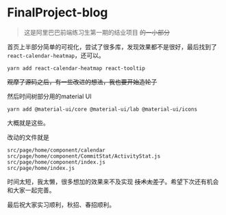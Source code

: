 # FinalProject-blog

> 这是阿里巴巴前端练习生第一期的结业项目  ~~的一小部分~~


首页上半部分简单的可视化，尝试了很多库，发现效果都不是很好，最后找到了`react-calendar-heatmap`，还可以。

```
yarn add react-calendar-heatmap react-tooltip
```

~~观摩了源码之后，有一些改进的想法，我也要开始造轮子~~

然后时间树部分用的material UI

```
yarn add @material-ui/core @material-ui/lab @material-ui/icons
```

大概就是这些。



改动的文件就是 

```
src/page/home/component/calendar
src/page/home/component/CommitStat/ActivityStat.js
src/page/home/component/index.js
src/page/home/index.js
```

时间太短，我太懒，很多想加的效果来不及实现   ~~技术太差了~~。希望下次还有机会和大家一起完善。



最后祝大家实习顺利，秋招、春招顺利。

